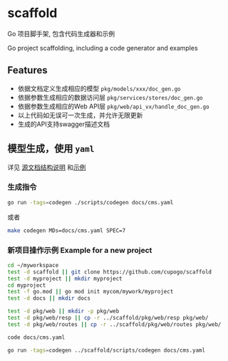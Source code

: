 # scaffold

Go 项目脚手架, 包含代码生成器和示例

Go project scaffolding, including a code generator and examples

## Features

* 依据文档定义生成相应的模型 `pkg/models/xxx/doc_gen.go`
* 依据参数生成相应的数据访问层 `pkg/services/stores/doc_gen.go`
* 依据参数生成相应的Web API层 `pkg/web/api_vx/handle_doc_gen.go`
* 以上代码如无误可一次生成，并允许无限更新
* 生成的API支持swagger描述文档

## 模型生成，使用 `yaml`

详见 [源文档结构说明](docs/) 和[示例](docs/cms.yaml)

### 生成指令

```bash
go run -tags=codegen ./scripts/codegen docs/cms.yaml
```

或者
```bash
make codegen MDs=docs/cms.yaml SPEC=7
```

### 新项目操作示例 Example for a new project

```bash
cd ~/myworkspace
test -d scaffold || git clone https://github.com/cupogo/scaffold
test -d myproject || mkdir myproject
cd myproject
test -f go.mod || go mod init mycom/mywork/myproject
test -d docs || mkdir docs

test -d pkg/web || mkdir -p pkg/web
test -d pkg/web/resp || cp -r ../scaffold/pkg/web/resp pkg/web/
test -d pkg/web/routes || cp -r ../scaffold/pkg/web/routes pkg/web/

code docs/cms.yaml

go run -tags=codegen ../scaffold/scripts/codegen docs/cms.yaml

```
